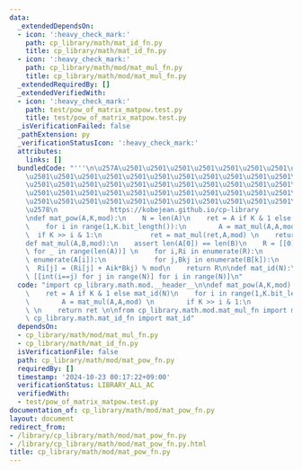```yaml
---
data:
  _extendedDependsOn:
  - icon: ':heavy_check_mark:'
    path: cp_library/math/mat_id_fn.py
    title: cp_library/math/mat_id_fn.py
  - icon: ':heavy_check_mark:'
    path: cp_library/math/mod/mat_mul_fn.py
    title: cp_library/math/mod/mat_mul_fn.py
  _extendedRequiredBy: []
  _extendedVerifiedWith:
  - icon: ':heavy_check_mark:'
    path: test/pow_of_matrix_matpow.test.py
    title: test/pow_of_matrix_matpow.test.py
  _isVerificationFailed: false
  _pathExtension: py
  _verificationStatusIcon: ':heavy_check_mark:'
  attributes:
    links: []
  bundledCode: "'''\n\u257A\u2501\u2501\u2501\u2501\u2501\u2501\u2501\u2501\u2501\u2501\
    \u2501\u2501\u2501\u2501\u2501\u2501\u2501\u2501\u2501\u2501\u2501\u2501\u2501\
    \u2501\u2501\u2501\u2501\u2501\u2501\u2501\u2501\u2501\u2501\u2501\u2501\u2501\
    \u2501\u2501\u2501\u2501\u2501\u2501\u2501\u2501\u2501\u2501\u2501\u2501\u2501\
    \u2501\u2501\u2501\u2501\u2501\u2501\u2501\u2501\u2501\u2501\u2501\u2501\u2501\
    \u2578\n             https://kobejean.github.io/cp-library               \n'''\n\
    \ndef mat_pow(A,K,mod):\n    N = len(A)\n    ret = A if K & 1 else mat_id(N)\n\
    \    for i in range(1,K.bit_length()):\n        A = mat_mul(A,A,mod) \n      \
    \  if K >> i & 1:\n            ret = mat_mul(ret,A,mod) \n    return ret \n\n\n\
    def mat_mul(A,B,mod):\n    assert len(A[0]) == len(B)\n    R = [[0]*len(B[0])\
    \ for _ in range(len(A))] \n    for i,Ri in enumerate(R):\n        for k,Aik in\
    \ enumerate(A[i]):\n            for j,Bkj in enumerate(B[k]):\n              \
    \  Ri[j] = (Ri[j] + Aik*Bkj) % mod\n    return R\n\ndef mat_id(N):\n    return\
    \ [[int(i==j) for j in range(N)] for i in range(N)]\n"
  code: "import cp_library.math.mod.__header__\n\ndef mat_pow(A,K,mod):\n    N = len(A)\n\
    \    ret = A if K & 1 else mat_id(N)\n    for i in range(1,K.bit_length()):\n\
    \        A = mat_mul(A,A,mod) \n        if K >> i & 1:\n            ret = mat_mul(ret,A,mod)\
    \ \n    return ret \n\nfrom cp_library.math.mod.mat_mul_fn import mat_mul\nfrom\
    \ cp_library.math.mat_id_fn import mat_id"
  dependsOn:
  - cp_library/math/mod/mat_mul_fn.py
  - cp_library/math/mat_id_fn.py
  isVerificationFile: false
  path: cp_library/math/mod/mat_pow_fn.py
  requiredBy: []
  timestamp: '2024-10-23 00:17:22+09:00'
  verificationStatus: LIBRARY_ALL_AC
  verifiedWith:
  - test/pow_of_matrix_matpow.test.py
documentation_of: cp_library/math/mod/mat_pow_fn.py
layout: document
redirect_from:
- /library/cp_library/math/mod/mat_pow_fn.py
- /library/cp_library/math/mod/mat_pow_fn.py.html
title: cp_library/math/mod/mat_pow_fn.py
---
```

